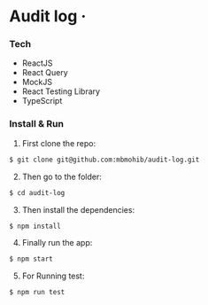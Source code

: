 # Audit log &middot;

### Tech

- ReactJS
- React Query
- MockJS
- React Testing Library
- TypeScript

### Install & Run

1.  First clone the repo:

```bash
$ git clone git@github.com:mbmohib/audit-log.git
```

2.  Then go to the folder:

```bash
$ cd audit-log
```

3.  Then install the dependencies:

```bash
$ npm install
```

4.  Finally run the app:

```bash
$ npm start
```

5.  For Running test:

```bash
$ npm run test
```

